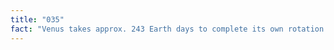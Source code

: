 ```yaml
---
title: "035"
fact: "Venus takes approx. 243 Earth days to complete its own rotation (day). For Venus to orbit around the sun (year) it takes 225 Earth days, meaning a year on Venus is less than a day on Venus."
---
```

